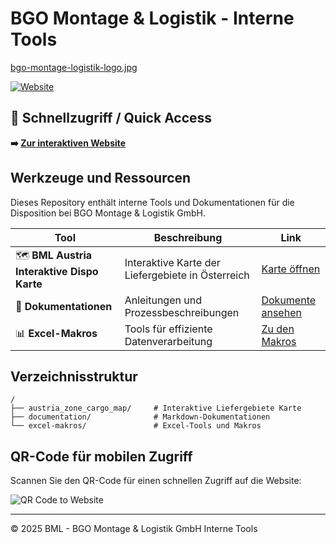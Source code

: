 # BGO Montage & Logistik - Interne Tools

[bgo-montage-logistik-logo.jpg](https://bmlzeller.github.io/bgo_montage_und_logistik/)

[![Website](https://img.shields.io/badge/Website-Visit%20Now-blue?style=for-the-badge&logo=github)](https://bmlzeller.github.io/bgo_montage_und_logistik/)

## 🚀 Schnellzugriff / Quick Access

**➡️ [Zur interaktiven Website](https://bmlzeller.github.io/bgo_montage_und_logistik/)**

## Werkzeuge und Ressourcen

Dieses Repository enthält interne Tools und Dokumentationen für die Disposition bei BGO Montage & Logistik GmbH.

| Tool | Beschreibung | Link |
|------|-------------|------|
| 🗺️ **BML Austria Interaktive Dispo Karte** | Interaktive Karte der Liefergebiete in Österreich | [Karte öffnen](https://bmlzeller.github.io/bgo_montage_und_logistik/austria_cargo_zone_map/index.html) |
| 📝 **Dokumentationen** | Anleitungen und Prozessbeschreibungen | [Dokumente ansehen](https://bmlzeller.github.io/bgo_montage_und_logistik/documentation.html) |
| 📊 **Excel-Makros** | Tools für effiziente Datenverarbeitung | [Zu den Makros](https://github.com/BMLZellEr/bgo_montage_und_logistik/tree/main/excel-makros) |

## Verzeichnisstruktur

```
/
├── austria_zone_cargo_map/     # Interaktive Liefergebiete Karte
├── documentation/              # Markdown-Dokumentationen
└── excel-makros/               # Excel-Tools und Makros
```

## QR-Code für mobilen Zugriff

Scannen Sie den QR-Code für einen schnellen Zugriff auf die Website:

![QR Code to Website](https://api.qrserver.com/v1/create-qr-code/?size=150x150&data=https://bmlzeller.github.io/bgo_montage_und_logistik/)

---

© 2025 BML - BGO Montage & Logistik GmbH Interne Tools
